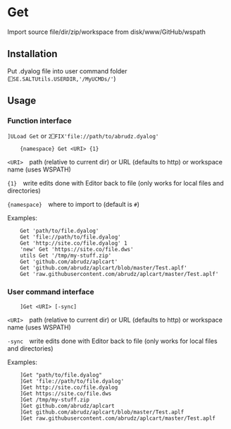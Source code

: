 # Get
Import source file/dir/zip/workspace from disk/www/GitHub/wspath

## Installation

Put .dyalog file into user command folder (`⎕SE.SALTUtils.USERDIR,'/MyUCMDs/'`)

## Usage

### Function interface

`]ULoad Get` or `2⎕FIX'file://path/to/abrudz.dyalog'`

```apl
    {namespace} Get <URI> {1}
```
`<URI>` path (relative to current dir) or URL (defaults to http) or workspace name (uses WSPATH)

`{1}` write edits done with Editor back to file (only works for local files and directories)

`{namespace}` where to import to (default is `#`)

Examples:
```apl
    Get 'path/to/file.dyalog'
    Get 'file://path/to/file.dyalog'
    Get 'http://site.co/file.dyalog' 1
    'new' Get 'https://site.co/file.dws'
    utils Get '/tmp/my-stuff.zip'
    Get 'github.com/abrudz/aplcart'
    Get 'github.com/abrudz/aplcart/blob/master/Test.aplf'
    Get 'raw.githubusercontent.com/abrudz/aplcart/master/Test.aplf'
```

### User command interface
```apl
    ]Get <URI> [-sync]
```
`<URI>` path (relative to current dir) or URL (defaults to http) or workspace name (uses WSPATH)

`-sync` write edits done with Editor back to file (only works for local files and directories)

Examples:
```apl
    ]Get "path/to/file.dyalog"
    ]Get 'file://path/to/file.dyalog'
    ]Get http://site.co/file.dyalog
    ]Get https://site.co/file.dws
    ]Get /tmp/my-stuff.zip
    ]Get github.com/abrudz/aplcart
    ]Get github.com/abrudz/aplcart/blob/master/Test.aplf
    ]Get raw.githubusercontent.com/abrudz/aplcart/master/Test.aplf
```
